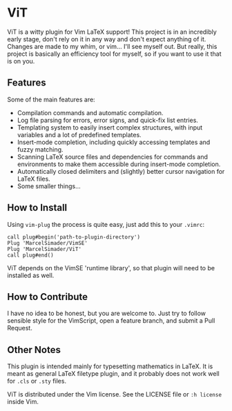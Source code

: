 # ViT

ViT is a witty plugin for Vim LaTeX support!  This project is in an incredibly early stage,
 don't rely on it in any way and don't expect anything of it. Changes are made to my whim,
or vim...  I'll see myself out. But really, this project is basically an efficiency tool for
myself, so if you want to use it that is on you.

## Features

Some of the main features are:

- Compilation commands and automatic compilation.
- Log file parsing for errors, error signs, and quick-fix list entries.
- Templating system to easily insert complex structures, with input variables and a
  lot of predefined templates.
- Insert-mode completion, including quickly accessing templates and fuzzy matching.
- Scanning LaTeX source files and dependencies for commands and environments
  to make them accessible during insert-mode completion.
- Automatically closed delimiters and (slightly) better cursor navigation for
  LaTeX files.
- Some smaller things...

## How to Install

Using ``vim-plug`` the process is quite easy, just add this to your ``.vimrc``:
```vimscript
call plug#begin('path-to-plugin-directory')
Plug 'MarcelSimader/VimSE'
Plug 'MarcelSimader/ViT'
call plug#end()
```
ViT depends on the VimSE 'runtime library', so that plugin will need to be installed as
well.

## How to Contribute

I have no idea to be honest, but you are welcome to. Just try to follow sensible style for
the VimScript, open a feature branch, and submit a Pull Request.

## Other Notes

This plugin is intended mainly for typesetting mathematics in LaTeX. It is meant as
general LaTeX filetype plugin, and it probably does not work well for ``.cls`` or ``.sty``
files.

ViT is distributed under the Vim license. See the LICENSE file or ``:h license`` inside Vim.

